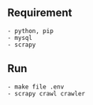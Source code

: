 ## Requirement
    - python, pip
    - mysql
    - scrapy
## Run
    - make file .env
    - scrapy crawl crawler